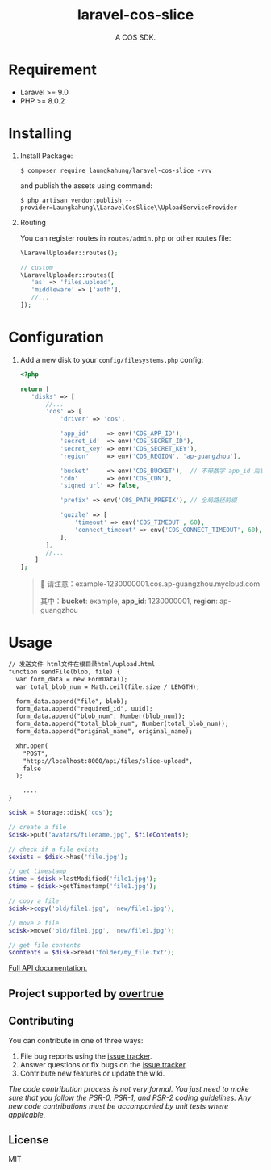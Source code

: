 <h1 align="center"> laravel-cos-slice </h1>

<p align="center"> A COS SDK.</p>

# Requirement

-   Laravel >= 9.0 
-   PHP >= 8.0.2

# Installing

1. Install Package:
    ```shell
   $ composer require laungkahung/laravel-cos-slice -vvv
    ```
    
    and publish the assets using command:
    
    ```shell
    $ php artisan vendor:publish --provider=Laungkahung\\LaravelCosSlice\\UploadServiceProvider
    ```
2. Routing

    You can register routes in `routes/admin.php` or other routes file:

    ```php
    \LaravelUploader::routes();
    
    // custom
    \LaravelUploader::routes([
       'as' => 'files.upload', 
       'middleware' => ['auth'],
       //...
    ]); 
    ```

# Configuration

1. Add a new disk to your `config/filesystems.php` config:

    ```php
    <?php
    
    return [
       'disks' => [
           //...
           'cos' => [
               'driver' => 'cos',
    
               'app_id'     => env('COS_APP_ID'),
               'secret_id'  => env('COS_SECRET_ID'),
               'secret_key' => env('COS_SECRET_KEY'),
               'region'     => env('COS_REGION', 'ap-guangzhou'),
    
               'bucket'     => env('COS_BUCKET'),  // 不带数字 app_id 后缀
               'cdn'        => env('COS_CDN'),
               'signed_url' => false,
    
               'prefix' => env('COS_PATH_PREFIX'), // 全局路径前缀
    
               'guzzle' => [
                   'timeout' => env('COS_TIMEOUT', 60),
                   'connect_timeout' => env('COS_CONNECT_TIMEOUT', 60),
               ],
           ],
           //...
        ]
    ];
    ```
    
    > 🚨 请注意：example-1230000001.cos.ap-guangzhou.mycloud.com
    >
    > 其中：**bucket**: example, **app_id**: 1230000001, **region**: ap-guangzhou

# Usage

```html
// 发送文件 html文件在根目录html/upload.html
function sendFile(blob, file) {
  var form_data = new FormData();
  var total_blob_num = Math.ceil(file.size / LENGTH);

  form_data.append("file", blob);
  form_data.append("required_id", uuid);
  form_data.append("blob_num", Number(blob_num));
  form_data.append("total_blob_num", Number(total_blob_num));
  form_data.append("original_name", original_name);

  xhr.open(
    "POST",
    "http://localhost:8000/api/files/slice-upload",
    false
  );

    ....
}
```

```php
$disk = Storage::disk('cos');

// create a file
$disk->put('avatars/filename.jpg', $fileContents);

// check if a file exists
$exists = $disk->has('file.jpg');

// get timestamp
$time = $disk->lastModified('file1.jpg');
$time = $disk->getTimestamp('file1.jpg');

// copy a file
$disk->copy('old/file1.jpg', 'new/file1.jpg');

// move a file
$disk->move('old/file1.jpg', 'new/file1.jpg');

// get file contents
$contents = $disk->read('folder/my_file.txt');
```

[Full API documentation.](http://flysystem.thephpleague.com/api/)

## Project supported by [overtrue](https://github.com/overtrue)

## Contributing

You can contribute in one of three ways:

1. File bug reports using the [issue tracker](https://github.com/laungkahung/laravel-cos-slice/issues).
2. Answer questions or fix bugs on the [issue tracker](https://github.com/laungkahung/laravel-cos-slice/issues).
3. Contribute new features or update the wiki.

_The code contribution process is not very formal. You just need to make sure that you follow the PSR-0, PSR-1, and PSR-2 coding guidelines. Any new code contributions must be accompanied by unit tests where applicable._

## License

MIT



